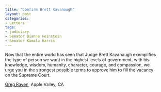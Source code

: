 ```yaml
---
title: "Confirm Brett Kavanaugh"
layout: post
categories:
- Letters
tags:
- judiciary
- Senator Dianne Feinstein
- Senator Kamala Harris
---
```


Now that the entire world has seen that Judge Brett Kavanaugh exemplifies the type of person we want in the highest levels of government, with his knowledge, wisdom, humanity, character, courage, and compassion, we urge you in the strongest possible terms to approve him to fill the vacancy on the Supreme Court.

[Greg Raven](https://www.gregraven.org), Apple Valley, CA